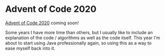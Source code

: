 # Advent of Code 2020

[Advent of Code 2020](https://adventofcode.com/) coming soon!

Some years I have more time than others, but I usually like to include an explanation of the code / algorithms as well as the code itself.
This year I'm about to start using Java professionally again, so using this as a way to ease myself back into it.
